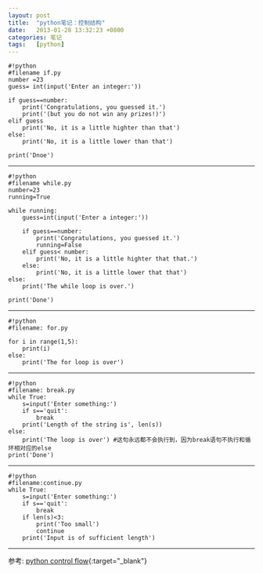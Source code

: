 ```yaml
---
layout: post
title:  "python笔记：控制结构"
date:   2013-01-28 13:32:23 +0800
categories: 笔记
tags:   [python]
---
```


    #!python
    #filename if.py
    number =23
    guess= int(input('Enter an integer:'))
    
    if guess==number:
        print('Congratulations, you guessed it.')
        print('(but you do not win any prizes!)')
    elif guess
        print('No, it is a little highter than that')
    else:
        print('No, it is a little lower than that')
    
    print('Dnoe')

---

    #!python
    #filename while.py
    number=23
    running=True
    
    while running:
        guess=int(input('Enter a integer:'))
    
        if guess==number:
            print('Congratulations, you guessed it.')
            running=False
        elif guess< number:
            print('No, it is a little highter that that.')
        else:
            print('No, it is a little lower that that')
    else:
        print('The while loop is over.')
    
    print('Done')   

---

    #!python
    #filename: for.py

    for i in range(1,5):
        print(i)
    else:
        print('The for loop is over')       

---

    #!python
    #filename: break.py
    while True:
        s=input('Enter something:')
        if s=='quit':
            break
        print('Length of the string is', len(s))
    else:
        print('The loop is over') #这句永远都不会执行到，因为break语句不执行和循环相对应的else
    print('Done')

----

    #!python
    #filename:continue.py
    while True:
        s=input('Enter something:')
        if s=='quit':
            break
        if len(s)<3:
            print('Too small')
            continue
        print('Input is of sufficient length')

---
参考: [python control flow](http://www.swaroopch.com/notes/python_en-control_flow/){:target="_blank"}
